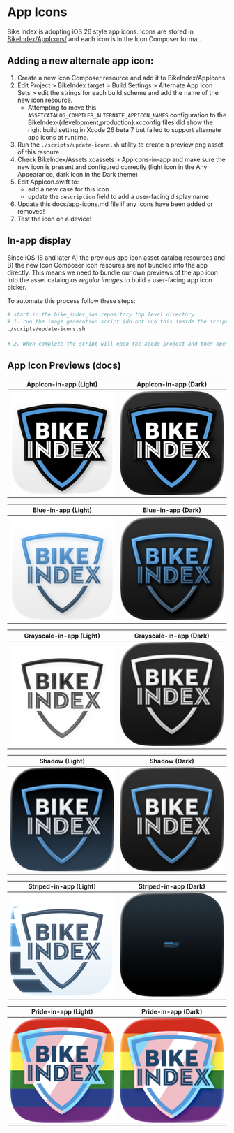 # App Icons

Bike Index is adopting iOS 26 style app icons. Icons are stored in [BikeIndex/AppIcons/](BikeIndex/AppIcons/) and each icon is in the Icon Composer format.

## Adding a new alternate app icon:

1. Create a new Icon Composer resource and add it to BikeIndex/AppIcons
2. Edit Project > BikeIndex target > Build Settings > Alternate App Icon Sets > edit the strings for each build scheme and add the name of the new icon resource.
	- Attempting to move this `ASSETCATALOG_COMPILER_ALTERNATE_APPICON_NAMES` configuration to the BikeIndex-{development,production}.xcconfig files did show the right build setting in Xcode 26 beta 7 but failed to support alternate app icons at runtime.
3. Run the `./scripts/update-icons.sh` utility to create a preview png asset of this resoure
4. Check BikeIndex/Assets.xcassets > AppIcons-in-app and make sure the new icon is present and configured correctly (light icon in the Any Appearance, dark icon in the Dark theme)
5. Edit AppIcon.swift to:
	- add a new case for this icon
	- update the `description` field to add a user-facing display name
6. Update this docs/app-icons.md file if any icons have been added or removed!
7. Test the icon on a device!

## In-app display

Since iOS 18 and later A) the previous app icon asset catalog resources and B) the new Icon Composer icon resoures are not bundled into the app directly. This means we need to bundle our own previews of the app icon into the asset catalog _as regular images_ to build a user-facing app icon picker.

To automate this process follow these steps:

```bash
# start in the bike_index_ios repository top level directory
# 1. run the image generation script (do not run this inside the scripts directory)
./scripts/update-icons.sh

# 2. When complete the script will open the Xcode project and then open the in-app asset catalog
```

## App Icon Previews (docs)

| AppIcon-in-app (Light) | AppIcon-in-app (Dark) |
| -- | -- |
| ![Light AppIcon-in-app.imageset](../BikeIndex/Assets.xcassets/AppIcons-in-app/AppIcon-in-app.imageset/AppIcon-light.png) | ![Dark AppIcon-in-app.imageset](../BikeIndex/Assets.xcassets/AppIcons-in-app/AppIcon-in-app.imageset/AppIcon-dark.png) |

| Blue-in-app (Light) | Blue-in-app (Dark) |
| -- | -- |
| ![Light Blue-in-app.imageset](../BikeIndex/Assets.xcassets/AppIcons-in-app/Blue-in-app.imageset/AppIcon-light.png) | ![Dark Blue-in-app.imageset](../BikeIndex/Assets.xcassets/AppIcons-in-app/Blue-in-app.imageset/AppIcon-dark.png) |

| Grayscale-in-app (Light) | Grayscale-in-app (Dark) |
| -- | -- |
| ![Light Grayscale-in-app.imageset](../BikeIndex/Assets.xcassets/AppIcons-in-app/Grayscale-in-app.imageset/AppIcon-light.png) | ![Dark Grayscale-in-app.imageset](../BikeIndex/Assets.xcassets/AppIcons-in-app/Grayscale-in-app.imageset/AppIcon-dark.png) |

| Shadow (Light) | Shadow (Dark) |
| -- | -- |
| ![Light Shadow-in-app.imageset](../BikeIndex/Assets.xcassets/AppIcons-in-app/Shadow-in-app.imageset/AppIcon-light.png) | ![Dark Shadow-in-app.imageset](../BikeIndex/Assets.xcassets/AppIcons-in-app/Shadow-in-app.imageset/AppIcon-dark.png) | 

| Striped-in-app (Light) | Striped-in-app (Dark) |
| -- | -- |
| ![Light Striped-in-app.imageset](../BikeIndex/Assets.xcassets/AppIcons-in-app/Striped-in-app.imageset/AppIcon-light.png) | ![Dark Striped-in-app.imageset](../BikeIndex/Assets.xcassets/AppIcons-in-app/Striped-in-app.imageset/AppIcon-dark.png) |

| Pride-in-app (Light) | Pride-in-app (Dark) |
| -- | -- |
| ![Light Pride-in-app.imageset](../BikeIndex/Assets.xcassets/AppIcons-in-app/Pride-in-app.imageset/AppIcon-light.png) | ![Dark Pride-in-app.imageset](../BikeIndex/Assets.xcassets/AppIcons-in-app/Pride-in-app.imageset/AppIcon-dark.png) |

